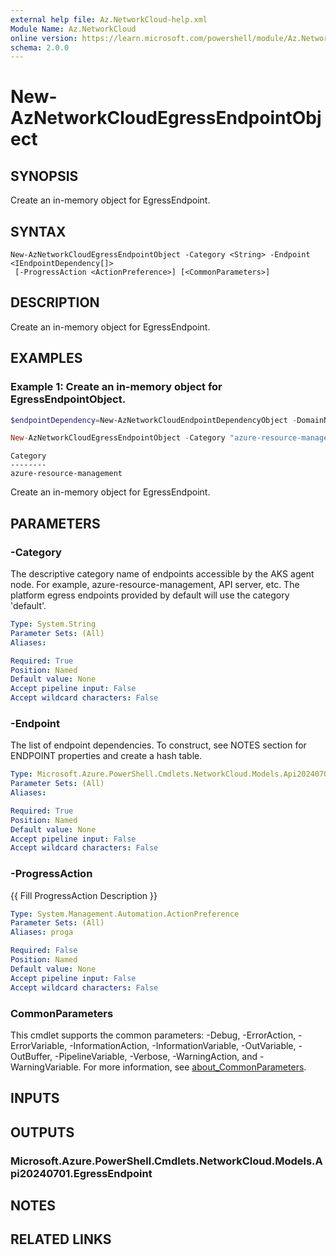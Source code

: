 ```yaml
---
external help file: Az.NetworkCloud-help.xml
Module Name: Az.NetworkCloud
online version: https://learn.microsoft.com/powershell/module/Az.NetworkCloud/new-AzNetworkCloudEgressEndpointObject
schema: 2.0.0
---
```


# New-AzNetworkCloudEgressEndpointObject

## SYNOPSIS
Create an in-memory object for EgressEndpoint.

## SYNTAX

```
New-AzNetworkCloudEgressEndpointObject -Category <String> -Endpoint <IEndpointDependency[]>
 [-ProgressAction <ActionPreference>] [<CommonParameters>]
```

## DESCRIPTION
Create an in-memory object for EgressEndpoint.

## EXAMPLES

### Example 1: Create an in-memory object for EgressEndpointObject.
```powershell
$endpointDependency=New-AzNetworkCloudEndpointDependencyObject -DomainName domainName -Port 1234

New-AzNetworkCloudEgressEndpointObject -Category "azure-resource-management" -Endpoint ($endpointDependency)
```

```output
Category
--------
azure-resource-management
```

Create an in-memory object for EgressEndpoint.

## PARAMETERS

### -Category
The descriptive category name of endpoints accessible by the AKS agent node.
For example, azure-resource-management, API server, etc.
The platform egress endpoints provided by default will use the category 'default'.

```yaml
Type: System.String
Parameter Sets: (All)
Aliases:

Required: True
Position: Named
Default value: None
Accept pipeline input: False
Accept wildcard characters: False
```

### -Endpoint
The list of endpoint dependencies.
To construct, see NOTES section for ENDPOINT properties and create a hash table.

```yaml
Type: Microsoft.Azure.PowerShell.Cmdlets.NetworkCloud.Models.Api20240701.IEndpointDependency[]
Parameter Sets: (All)
Aliases:

Required: True
Position: Named
Default value: None
Accept pipeline input: False
Accept wildcard characters: False
```

### -ProgressAction
{{ Fill ProgressAction Description }}

```yaml
Type: System.Management.Automation.ActionPreference
Parameter Sets: (All)
Aliases: proga

Required: False
Position: Named
Default value: None
Accept pipeline input: False
Accept wildcard characters: False
```

### CommonParameters
This cmdlet supports the common parameters: -Debug, -ErrorAction, -ErrorVariable, -InformationAction, -InformationVariable, -OutVariable, -OutBuffer, -PipelineVariable, -Verbose, -WarningAction, and -WarningVariable. For more information, see [about_CommonParameters](http://go.microsoft.com/fwlink/?LinkID=113216).

## INPUTS

## OUTPUTS

### Microsoft.Azure.PowerShell.Cmdlets.NetworkCloud.Models.Api20240701.EgressEndpoint

## NOTES

## RELATED LINKS

